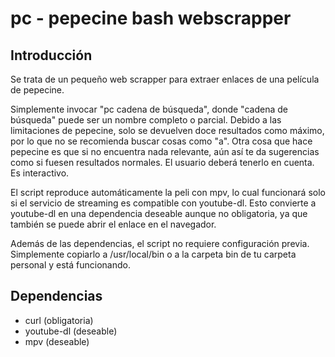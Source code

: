 # pc - pepecine bash webscrapper

## Introducción

Se trata de un pequeño web scrapper para extraer enlaces de una película de pepecine.

Simplemente invocar "pc cadena de búsqueda", donde "cadena de búsqueda" puede ser un nombre completo o parcial. Debido a las limitaciones de pepecine, solo se devuelven doce resultados como máximo, por lo que no se recomienda buscar cosas como "a". Otra cosa que hace pepecine es que si no encuentra nada relevante, aún así te da sugerencias como si fuesen resultados normales. El usuario deberá tenerlo en cuenta.
Es interactivo.

El script reproduce automáticamente la peli con mpv, lo cual funcionará solo si el servicio de streaming es compatible con youtube-dl.
Esto convierte a youtube-dl en una dependencia deseable aunque no obligatoria, ya que también se puede abrir el enlace en el navegador. 

Además de las dependencias, el script no requiere configuración previa. Simplemente copiarlo a /usr/local/bin o a la carpeta bin de tu carpeta personal y está funcionando.

## Dependencias

* curl (obligatoria)
* youtube-dl (deseable)
* mpv (deseable)
